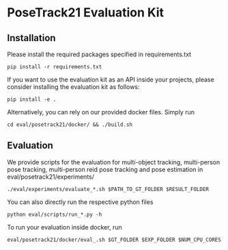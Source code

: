 # PoseTrack21 Evaluation Kit 

## Installation 
Please install the required packages specified in requirements.txt
```
pip install -r requirements.txt
```

If you want to use the evaluation kit as an API inside your projects, please consider installing the evaluation kit as follows:
```
pip install -e .
```

Alternatively, you can rely on our provided docker files. Simply run 
```
cd eval/posetrack21/docker/ && ./build.sh
```

## Evaluation 
We provide scripts for the evaluation for multi-object tracking, multi-person pose tracking, multi-person reid pose tracking and pose estimation in eval/posetrack21/experiments/

```
./eval/experiments/evaluate_*.sh $PATH_TO_GT_FOLDER $RESULT_FOLDER 
```

You can also directly run the respective python files 
```
python eval/scripts/run_*.py -h 
```

To run your evaluation inside docker, run 
```
eval/posetrack21/docker/eval_.sh $GT_FOLDER $EXP_FOLDER $NUM_CPU_CORES
```
